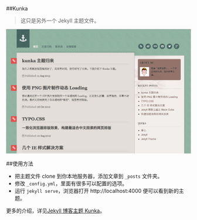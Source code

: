 ##Kunka

> 这只是另外一个 Jekyll 主题文件。

![kunka blog theme](images/blog.jpg)

##使用方法

* 把主题文件 clone 到你本地服务器，添加文章到 ```_posts``` 文件夹。
* 修改 ```_config.yml```，里面有很多可以配置的选项。
* 运行 ```jekyll serve```，浏览器打开 http://localhost:4000 便可以看到新的主题。

更多的介绍，详见[Jekyll 博客主题 Kunka](http://www.zhanxin.info/jekyll/2013-08-11-jekyll-theme-kunka.html)。
